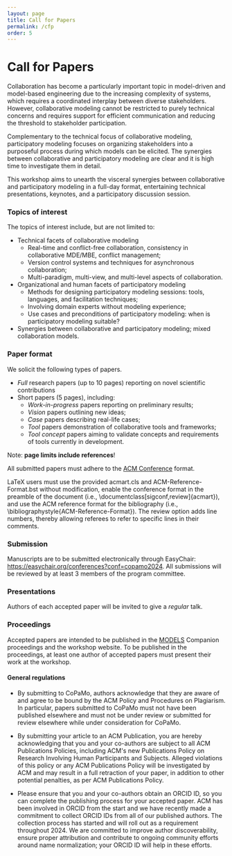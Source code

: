 ```yaml
---
layout: page
title: Call for Papers
permalink: /cfp
order: 5
---
```


# Call for Papers


Collaboration has become a particularly important topic in model-driven and model-based engineering due to the increasing complexity of systems, which requires a coordinated interplay between diverse stakeholders.
However, collaborative modeling cannot be restricted to purely technical concerns and requires support for efficient communication and reducing the threshold to stakeholder participation.

Complementary to the technical focus of collaborative modeling, participatory modeling focuses on organizing stakeholders into a purposeful process during which models can be elicited. The synergies between collaborative and participatory modeling are clear and it is high time to investigate them in detail.

This workshop aims to unearth the visceral synergies between collaborative and participatory modeling in a full-day format, entertaining technical presentations, keynotes, and a participatory discussion session.


### **Topics of interest**

The topics of interest include, but are not limited to:

- Technical facets of collaborative modeling
  - Real-time and conflict-free collaboration, consistency in collaborative MDE/MBE, conflict management;
  - Version control systems and techniques for asynchronous collaboration;
  - Multi-paradigm, multi-view, and multi-level aspects of collaboration.
- Organizational and human facets of participatory modeling
  - Methods for designing participatory modeling sessions: tools, languages, and facilitation techniques;
  - Involving domain experts without modeling experience;
  - Use cases and preconditions of participatory modeling: when is participatory modeling suitable?
- Synergies between collaborative and participatory modeling; mixed collaboration models.


### **Paper format**

We solicit the following types of papers.
- *Full* research papers (up to 10 pages) reporting on novel scientific contributions
- Short papers (5 pages), including:
  - *Work-in-progress* papers reporting on preliminary results;
  - *Vision* papers outlining new ideas;
  - *Case* papers describing real-life cases;
  - *Tool* papers demonstration of collaborative tools and frameworks;
  - *Tool concept* papers aiming to validate concepts and requirements of tools currently in development.

Note: **page limits include references**!

All submitted papers must adhere to the [ACM Conference](https://www.acm.org/publications/proceedings-template) format.

LaTeX users must use the provided acmart.cls and ACM-Reference-Format.bst without modification, enable the conference format in the preamble of the document (i.e., \documentclass[sigconf,review]{acmart}), and use the ACM reference format for the bibliography (i.e., \bibliographystyle{ACM-Reference-Format}). The review option adds line numbers, thereby allowing referees to refer to specific lines in their comments.

### **Submission**
Manuscripts are to be submitted electronically through EasyChair: <a href="https://easychair.org/conferences?conf=copamo2024" target="_blank">https://easychair.org/conferences?conf=copamo2024</a>.
All submissions will be reviewed by at least 3 members of the program committee. 

### **Presentations**
Authors of each accepted paper will be invited to give a *regular* talk.

### **Proceedings**
Accepted papers are intended to be published in the [MODELS](https://conf.researchr.org/home/models-2024) Companion proceedings and the workshop website. To be published in the proceedings, at least one author of accepted papers must present their work at the workshop.

#### **General regulations**

- By submitting to CoPaMo, authors acknowledge that they are aware of and agree to be bound by the ACM Policy and Procedures on Plagiarism. In particular, papers submitted to CoPaMo must not have been published elsewhere and must not be under review or submitted for review elsewhere while under consideration for CoPaMo.

- By submitting your article to an ACM Publication, you are hereby acknowledging that you and your co-authors are subject to all ACM Publications Policies, including ACM's new Publications Policy on Research Involving Human Participants and Subjects. Alleged violations of this policy or any ACM Publications Policy will be investigated by ACM and may result in a full retraction of your paper, in addition to other potential penalties, as per ACM Publications Policy.

- Please ensure that you and your co-authors obtain an ORCID ID, so you can complete the publishing process for your accepted paper. ACM has been involved in ORCID from the start and we have recently made a commitment to collect ORCID IDs from all of our published authors. The collection process has started and will roll out as a requirement throughout 2024. We are committed to improve author discoverability, ensure proper attribution and contribute to ongoing community efforts around name normalization; your ORCID ID will help in these efforts.
